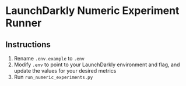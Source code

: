 # LaunchDarkly Numeric Experiment Runner

## Instructions
1. Rename `.env.example` to `.env`
1. Modify `.env` to point to your LaunchDarkly environment and flag, and update the values for your desired metrics
2. Run `run_numeric_experiments.py`
